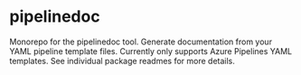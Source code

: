 # pipelinedoc

Monorepo for the pipelinedoc tool. Generate documentation from your YAML pipeline template files.
Currently only supports Azure Pipelines YAML templates. See individual package readmes for more
details.

